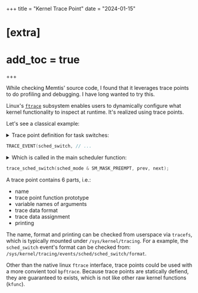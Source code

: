 +++
title = "Kernel Trace Point"
date = "2024-01-15"
# [extra]
# add_toc = true
+++

While checking Memtis' source code,
I found that it leverages trace points to do profiling and debugging.
I have long wanted to try this.

Linux's [`ftrace`](https://docs.kernel.org/trace/ftrace.html) subsystem enables users to
dynamically configure what kernel functionality to inspect at runtime.
It's realized using trace points.

Let's see a classical example:

<details><summary>Trace point definition for task switches:</summary>

```c
// include/trace/events/sched.h
/*
 * Tracepoint for task switches, performed by the scheduler:
 */
TRACE_EVENT(sched_switch,

	TP_PROTO(bool preempt,
		 struct task_struct *prev,
		 struct task_struct *next),

	TP_ARGS(preempt, prev, next),

	TP_STRUCT__entry(
		__array(	char,	prev_comm,	TASK_COMM_LEN	)
		__field(	pid_t,	prev_pid			)
		__field(	int,	prev_prio			)
		__field(	long,	prev_state			)
		__array(	char,	next_comm,	TASK_COMM_LEN	)
		__field(	pid_t,	next_pid			)
		__field(	int,	next_prio			)
	),

	TP_fast_assign(
		memcpy(__entry->next_comm, next->comm, TASK_COMM_LEN);
		__entry->prev_pid	= prev->pid;
		__entry->prev_prio	= prev->prio;
		__entry->prev_state	= __trace_sched_switch_state(preempt, prev);
		memcpy(__entry->prev_comm, prev->comm, TASK_COMM_LEN);
		__entry->next_pid	= next->pid;
		__entry->next_prio	= next->prio;
		/* XXX SCHED_DEADLINE */
	),

	TP_printk("prev_comm=%s prev_pid=%d prev_prio=%d prev_state=%s%s ==> next_comm=%s next_pid=%d next_prio=%d",
		__entry->prev_comm, __entry->prev_pid, __entry->prev_prio,

		(__entry->prev_state & (TASK_REPORT_MAX - 1)) ?
		  __print_flags(__entry->prev_state & (TASK_REPORT_MAX - 1), "|",
				{ TASK_INTERRUPTIBLE, "S" },
				{ TASK_UNINTERRUPTIBLE, "D" },
				{ __TASK_STOPPED, "T" },
				{ __TASK_TRACED, "t" },
				{ EXIT_DEAD, "X" },
				{ EXIT_ZOMBIE, "Z" },
				{ TASK_PARKED, "P" },
				{ TASK_DEAD, "I" }) :
		  "R",

		__entry->prev_state & TASK_REPORT_MAX ? "+" : "",
		__entry->next_comm, __entry->next_pid, __entry->next_prio)
);
```
</details>

```c
TRACE_EVENT(sched_switch, // ...
```

<details><summary>Which is called in the main scheduler function:</summary>

```c
// kernel/sched/core.c
/*
 * __schedule() is the main scheduler function.
 */
static void __sched notrace __schedule(unsigned int sched_mode)
{
	struct task_struct *prev, *next;
	// ...
	rq = cpu_rq(cpu);
	prev = rq->curr;
	// ...
	next = pick_next_task(rq, prev, &rf);
    // ...
	if (likely(prev != next)) {
		// ...
		RCU_INIT_POINTER(rq->curr, next);
		// ...
        trace_sched_switch(sched_mode & SM_MASK_PREEMPT, prev, next);
		// ...
	} else {
        // ...
	}
}
```
</details>

```c
trace_sched_switch(sched_mode & SM_MASK_PREEMPT, prev, next);
```

A trace point contains 6 parts, i.e.:
- name
- trace point function prototype
- variable names of arguments
- trace data format
- trace data assignment
- printing

The name, format and printing can be checked from userspace via `tracefs`,
which is typically mounted under `/sys/kernel/tracing`.
For a example, the `sched_switch` event's format can be checked from:
`/sys/kernel/tracing/events/sched/sched_switch/format`.

Other than the native linux `ftrace` interface,
trace points could be used with a more convient tool `bpftrace`.
Because trace points are statically defiend,
they are guaranteed to exists,
which is not like other raw kernel functions (`kfunc`).


